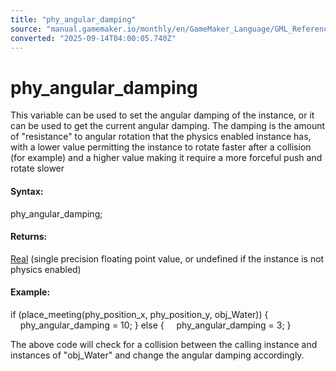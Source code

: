 ```yaml
---
title: "phy_angular_damping"
source: "manual.gamemaker.io/monthly/en/GameMaker_Language/GML_Reference/Physics/Physics_Variables/phy_angular_damping.htm"
converted: "2025-09-14T04:00:05.740Z"
---
```


# phy\_angular\_damping

This variable can be used to set the angular damping of the instance, or it can be used to get the current angular damping. The damping is the amount of "resistance" to angular rotation that the physics enabled instance has, with a lower value permitting the instance to rotate faster after a collision (for example) and a higher value making it require a more forceful push and rotate slower

#### Syntax:

phy\_angular\_damping;

#### Returns:

[Real](../../../GML_Overview/Data_Types.md) (single precision floating point value, or undefined if the instance is not physics enabled)

#### Example:

if (place\_meeting(phy\_position\_x, phy\_position\_y, obj\_Water))
{
    phy\_angular\_damping = 10;
}
else
{
    phy\_angular\_damping = 3;
}

The above code will check for a collision between the calling instance and instances of "obj\_Water" and change the angular damping accordingly.